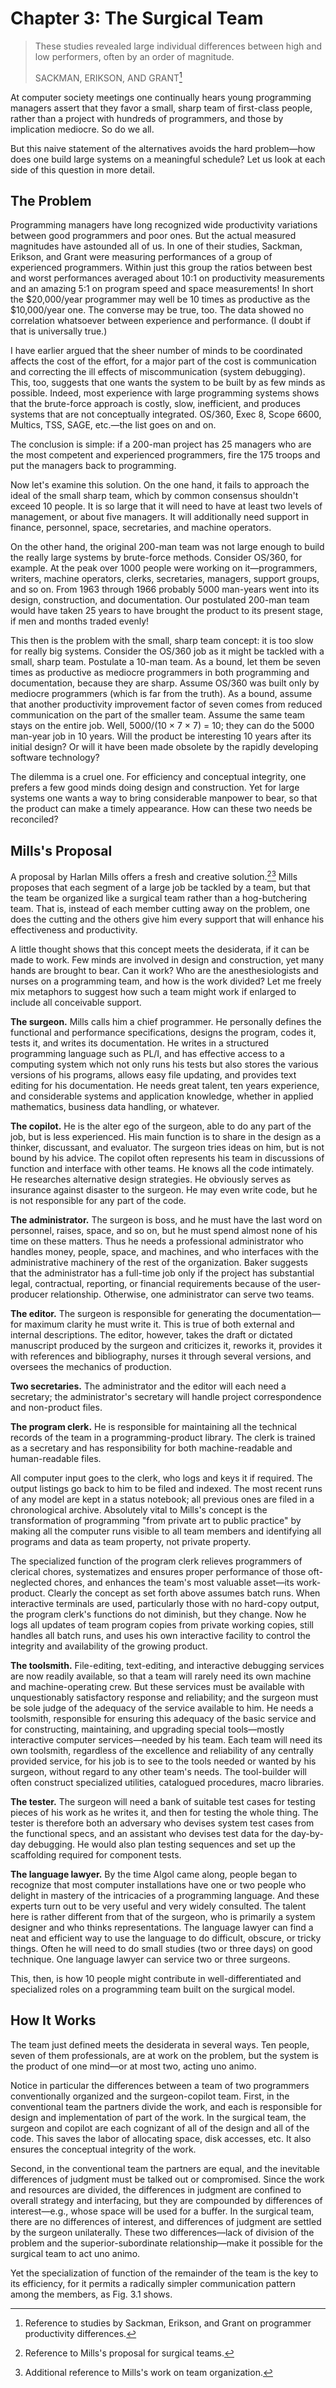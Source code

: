 # Chapter 3: The Surgical Team

> These studies revealed large individual differences between high and low performers, often by an order of magnitude.
>
> SACKMAN, ERIKSON, AND GRANT[^1]

[^1]: Reference to studies by Sackman, Erikson, and Grant on programmer productivity differences.

At computer society meetings one continually hears young programming managers assert that they favor a small, sharp team of first-class people, rather than a project with hundreds of programmers, and those by implication mediocre. So do we all.

But this naive statement of the alternatives avoids the hard problem—how does one build large systems on a meaningful schedule? Let us look at each side of this question in more detail.

## The Problem

Programming managers have long recognized wide productivity variations between good programmers and poor ones. But the actual measured magnitudes have astounded all of us. In one of their studies, Sackman, Erikson, and Grant were measuring performances of a group of experienced programmers. Within just this group the ratios between best and worst performances averaged about 10:1 on productivity measurements and an amazing 5:1 on program speed and space measurements! In short the $20,000/year programmer may well be 10 times as productive as the $10,000/year one. The converse may be true, too. The data showed no correlation whatsoever between experience and performance. (I doubt if that is universally true.)

I have earlier argued that the sheer number of minds to be coordinated affects the cost of the effort, for a major part of the cost is communication and correcting the ill effects of miscommunication (system debugging). This, too, suggests that one wants the system to be built by as few minds as possible. Indeed, most experience with large programming systems shows that the brute-force approach is costly, slow, inefficient, and produces systems that are not conceptually integrated. OS/360, Exec 8, Scope 6600, Multics, TSS, SAGE, etc.—the list goes on and on.

The conclusion is simple: if a 200-man project has 25 managers who are the most competent and experienced programmers, fire the 175 troops and put the managers back to programming.

Now let's examine this solution. On the one hand, it fails to approach the ideal of the small sharp team, which by common consensus shouldn't exceed 10 people. It is so large that it will need to have at least two levels of management, or about five managers. It will additionally need support in finance, personnel, space, secretaries, and machine operators.

On the other hand, the original 200-man team was not large enough to build the really large systems by brute-force methods. Consider OS/360, for example. At the peak over 1000 people were working on it—programmers, writers, machine operators, clerks, secretaries, managers, support groups, and so on. From 1963 through 1966 probably 5000 man-years went into its design, construction, and documentation. Our postulated 200-man team would have taken 25 years to have brought the product to its present stage, if men and months traded evenly!

This then is the problem with the small, sharp team concept: it is too slow for really big systems. Consider the OS/360 job as it might be tackled with a small, sharp team. Postulate a 10-man team. As a bound, let them be seven times as productive as mediocre programmers in both programming and documentation, because they are sharp. Assume OS/360 was built only by mediocre programmers (which is far from the truth). As a bound, assume that another productivity improvement factor of seven comes from reduced communication on the part of the smaller team. Assume the same team stays on the entire job. Well, 5000/(10 × 7 × 7) = 10; they can do the 5000 man-year job in 10 years. Will the product be interesting 10 years after its initial design? Or will it have been made obsolete by the rapidly developing software technology?

The dilemma is a cruel one. For efficiency and conceptual integrity, one prefers a few good minds doing design and construction. Yet for large systems one wants a way to bring considerable manpower to bear, so that the product can make a timely appearance. How can these two needs be reconciled?

## Mills's Proposal

A proposal by Harlan Mills offers a fresh and creative solution.[^2][^3] Mills proposes that each segment of a large job be tackled by a team, but that the team be organized like a surgical team rather than a hog-butchering team. That is, instead of each member cutting away on the problem, one does the cutting and the others give him every support that will enhance his effectiveness and productivity.

[^2]: Reference to Mills's proposal for surgical teams.

[^3]: Additional reference to Mills's work on team organization.

A little thought shows that this concept meets the desiderata, if it can be made to work. Few minds are involved in design and construction, yet many hands are brought to bear. Can it work? Who are the anesthesiologists and nurses on a programming team, and how is the work divided? Let me freely mix metaphors to suggest how such a team might work if enlarged to include all conceivable support.

**The surgeon.** Mills calls him a chief programmer. He personally defines the functional and performance specifications, designs the program, codes it, tests it, and writes its documentation. He writes in a structured programming language such as PL/I, and has effective access to a computing system which not only runs his tests but also stores the various versions of his programs, allows easy file updating, and provides text editing for his documentation. He needs great talent, ten years experience, and considerable systems and application knowledge, whether in applied mathematics, business data handling, or whatever.

**The copilot.** He is the alter ego of the surgeon, able to do any part of the job, but is less experienced. His main function is to share in the design as a thinker, discussant, and evaluator. The surgeon tries ideas on him, but is not bound by his advice. The copilot often represents his team in discussions of function and interface with other teams. He knows all the code intimately. He researches alternative design strategies. He obviously serves as insurance against disaster to the surgeon. He may even write code, but he is not responsible for any part of the code.

**The administrator.** The surgeon is boss, and he must have the last word on personnel, raises, space, and so on, but he must spend almost none of his time on these matters. Thus he needs a professional administrator who handles money, people, space, and machines, and who interfaces with the administrative machinery of the rest of the organization. Baker suggests that the administrator has a full-time job only if the project has substantial legal, contractual, reporting, or financial requirements because of the user-producer relationship. Otherwise, one administrator can serve two teams.

**The editor.** The surgeon is responsible for generating the documentation—for maximum clarity he must write it. This is true of both external and internal descriptions. The editor, however, takes the draft or dictated manuscript produced by the surgeon and criticizes it, reworks it, provides it with references and bibliography, nurses it through several versions, and oversees the mechanics of production.

**Two secretaries.** The administrator and the editor will each need a secretary; the administrator's secretary will handle project correspondence and non-product files.

**The program clerk.** He is responsible for maintaining all the technical records of the team in a programming-product library. The clerk is trained as a secretary and has responsibility for both machine-readable and human-readable files.

All computer input goes to the clerk, who logs and keys it if required. The output listings go back to him to be filed and indexed. The most recent runs of any model are kept in a status notebook; all previous ones are filed in a chronological archive. Absolutely vital to Mills's concept is the transformation of programming "from private art to public practice" by making all the computer runs visible to all team members and identifying all programs and data as team property, not private property.

The specialized function of the program clerk relieves programmers of clerical chores, systematizes and ensures proper performance of those oft-neglected chores, and enhances the team's most valuable asset—its work-product. Clearly the concept as set forth above assumes batch runs. When interactive terminals are used, particularly those with no hard-copy output, the program clerk's functions do not diminish, but they change. Now he logs all updates of team program copies from private working copies, still handles all batch runs, and uses his own interactive facility to control the integrity and availability of the growing product.

**The toolsmith.** File-editing, text-editing, and interactive debugging services are now readily available, so that a team will rarely need its own machine and machine-operating crew. But these services must be available with unquestionably satisfactory response and reliability; and the surgeon must be sole judge of the adequacy of the service available to him. He needs a toolsmith, responsible for ensuring this adequacy of the basic service and for constructing, maintaining, and upgrading special tools—mostly interactive computer services—needed by his team. Each team will need its own toolsmith, regardless of the excellence and reliability of any centrally provided service, for his job is to see to the tools needed or wanted by his surgeon, without regard to any other team's needs. The tool-builder will often construct specialized utilities, catalogued procedures, macro libraries.

**The tester.** The surgeon will need a bank of suitable test cases for testing pieces of his work as he writes it, and then for testing the whole thing. The tester is therefore both an adversary who devises system test cases from the functional specs, and an assistant who devises test data for the day-by-day debugging. He would also plan testing sequences and set up the scaffolding required for component tests.

**The language lawyer.** By the time Algol came along, people began to recognize that most computer installations have one or two people who delight in mastery of the intricacies of a programming language. And these experts turn out to be very useful and very widely consulted. The talent here is rather different from that of the surgeon, who is primarily a system designer and who thinks representations. The language lawyer can find a neat and efficient way to use the language to do difficult, obscure, or tricky things. Often he will need to do small studies (two or three days) on good technique. One language lawyer can service two or three surgeons.

This, then, is how 10 people might contribute in well-differentiated and specialized roles on a programming team built on the surgical model.

## How It Works

The team just defined meets the desiderata in several ways. Ten people, seven of them professionals, are at work on the problem, but the system is the product of one mind—or at most two, acting uno animo.

Notice in particular the differences between a team of two programmers conventionally organized and the surgeon-copilot team. First, in the conventional team the partners divide the work, and each is responsible for design and implementation of part of the work. In the surgical team, the surgeon and copilot are each cognizant of all of the design and all of the code. This saves the labor of allocating space, disk accesses, etc. It also ensures the conceptual integrity of the work.

Second, in the conventional team the partners are equal, and the inevitable differences of judgment must be talked out or compromised. Since the work and resources are divided, the differences in judgment are confined to overall strategy and interfacing, but they are compounded by differences of interest—e.g., whose space will be used for a buffer. In the surgical team, there are no differences of interest, and differences of judgment are settled by the surgeon unilaterally. These two differences—lack of division of the problem and the superior-subordinate relationship—make it possible for the surgical team to act uno animo.

Yet the specialization of function of the remainder of the team is the key to its efficiency, for it permits a radically simpler communication pattern among the members, as Fig. 3.1 shows.
